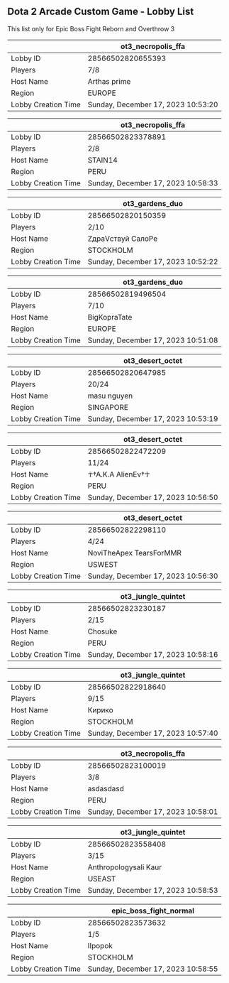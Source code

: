 ## Dota 2 Arcade Custom Game - Lobby List

This list only for Epic Boss Fight Reborn and Overthrow 3

|  | ot3_necropolis_ffa |
| ------ | ------ |
| Lobby ID | 28566502820655393 |
| Players | 7/8 |
| Host Name | Arthas prime |
| Region | EUROPE |
| Lobby Creation Time | Sunday, December 17, 2023 10:53:20 |


|  | ot3_necropolis_ffa |
| ------ | ------ |
| Lobby ID | 28566502823378891 |
| Players | 2/8 |
| Host Name | STAIN14 |
| Region | PERU |
| Lobby Creation Time | Sunday, December 17, 2023 10:58:33 |


|  | ot3_gardens_duo |
| ------ | ------ |
| Lobby ID | 28566502820150359 |
| Players | 2/10 |
| Host Name | ZдраVствуй СалоРе |
| Region | STOCKHOLM |
| Lobby Creation Time | Sunday, December 17, 2023 10:52:22 |


|  | ot3_gardens_duo |
| ------ | ------ |
| Lobby ID | 28566502819496504 |
| Players | 7/10 |
| Host Name | BigKopraTate |
| Region | EUROPE |
| Lobby Creation Time | Sunday, December 17, 2023 10:51:08 |


|  | ot3_desert_octet |
| ------ | ------ |
| Lobby ID | 28566502820647985 |
| Players | 20/24 |
| Host Name | masu nguyen |
| Region | SINGAPORE |
| Lobby Creation Time | Sunday, December 17, 2023 10:53:19 |


|  | ot3_desert_octet |
| ------ | ------ |
| Lobby ID | 28566502822472209 |
| Players | 11/24 |
| Host Name | ☥†A.K.A AlienEv†☥ |
| Region | PERU |
| Lobby Creation Time | Sunday, December 17, 2023 10:56:50 |


|  | ot3_desert_octet |
| ------ | ------ |
| Lobby ID | 28566502822298110 |
| Players | 4/24 |
| Host Name | NoviTheApex TearsForMMR |
| Region | USWEST |
| Lobby Creation Time | Sunday, December 17, 2023 10:56:30 |


|  | ot3_jungle_quintet |
| ------ | ------ |
| Lobby ID | 28566502823230187 |
| Players | 2/15 |
| Host Name | Chosuke |
| Region | PERU |
| Lobby Creation Time | Sunday, December 17, 2023 10:58:16 |


|  | ot3_jungle_quintet |
| ------ | ------ |
| Lobby ID | 28566502822918640 |
| Players | 9/15 |
| Host Name | Кирико |
| Region | STOCKHOLM |
| Lobby Creation Time | Sunday, December 17, 2023 10:57:40 |


|  | ot3_necropolis_ffa |
| ------ | ------ |
| Lobby ID | 28566502823100019 |
| Players | 3/8 |
| Host Name | asdasdasd |
| Region | PERU |
| Lobby Creation Time | Sunday, December 17, 2023 10:58:01 |


|  | ot3_jungle_quintet |
| ------ | ------ |
| Lobby ID | 28566502823558408 |
| Players | 3/15 |
| Host Name | Anthropologysali Kaur |
| Region | USEAST |
| Lobby Creation Time | Sunday, December 17, 2023 10:58:53 |


|  | epic_boss_fight_normal |
| ------ | ------ |
| Lobby ID | 28566502823573632 |
| Players | 1/5 |
| Host Name | IIpopok |
| Region | STOCKHOLM |
| Lobby Creation Time | Sunday, December 17, 2023 10:58:55 |


